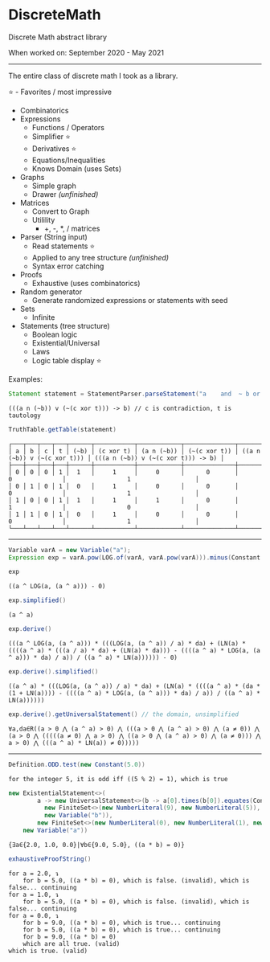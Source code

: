 # DiscreteMath
Discrete Math abstract library

When worked on: September 2020 - May 2021

- - -

The entire class of discrete math I took as a library.

⭐ - Favorites / most impressive

* Combinatorics
* Expressions
  * Functions / Operators
  * Simplifier ⭐
  * Derivatives ⭐
  * Equations/Inequalities
  * Knows Domain (uses Sets)
* Graphs
  * Simple graph
  * Drawer *(unfinished)*
* Matrices
  * Convert to Graph
  * Utilility
    * +, -, *, / matrices
* Parser (String input)
  * Read statements ⭐
  * Applied to any tree structure *(unfinished)*
  * Syntax error catching
* Proofs
  * Exhaustive (uses combinatorics)
* Random generator
  * Generate randomized expressions or statements with seed
* Sets
  * Infinite
* Statements (tree structure)
  * Boolean logic
  * Existential/Universal
  * Laws
  * Logic table display ⭐

Examples:

```java
Statement statement = StatementParser.parseStatement("a    and  ~ b or  !(c ^   t) implies b");
```
`(((a n (~b)) v (~(c xor t))) -> b) // c is contradiction, t is tautology`
```java
TruthTable.getTable(statement)
```
```
┌───┬───┬───┬───┬──────┬───────────┬────────────┬──────────────┬─────────────────────────────┬────────────────────────────────────┐
│ a │ b │ c │ t │ (~b) │ (c xor t) │ (a n (~b)) │ (~(c xor t)) │ ((a n (~b)) v (~(c xor t))) │ (((a n (~b)) v (~(c xor t))) -> b) │
├───┼───┼───┼───┼──────┼───────────┼────────────┼──────────────┼─────────────────────────────┼────────────────────────────────────┤
│ 0 │ 0 │ 0 │ 1 │  1   │     1     │     0      │      0       │              0              │                 1                  │
│ 0 │ 1 │ 0 │ 1 │  0   │     1     │     0      │      0       │              0              │                 1                  │
│ 1 │ 0 │ 0 │ 1 │  1   │     1     │     1      │      0       │              1              │                 0                  │
│ 1 │ 1 │ 0 │ 1 │  0   │     1     │     0      │      0       │              0              │                 1                  │
└───┴───┴───┴───┴──────┴───────────┴────────────┴──────────────┴─────────────────────────────┴────────────────────────────────────┘
```
- - -
```java
Variable varA = new Variable("a");
Expression exp = varA.pow(LOG.of(varA, varA.pow(varA))).minus(Constant.ZERO);
```
```java
exp
```
`((a ^ LOG(a, (a ^ a))) - 0)`
```java
exp.simplified()
```

`(a ^ a)`
```java
exp.derive()
```
`(((a ^ LOG(a, (a ^ a))) * (((LOG(a, (a ^ a)) / a) * da) + (LN(a) * ((((a ^ a) * (((a / a) * da) + (LN(a) * da))) - ((((a ^ a) * LOG(a, (a ^ a))) * da) / a)) / ((a ^ a) * LN(a)))))) - 0)`
```java
exp.derive().simplified()
```
`((a ^ a) * (((LOG(a, (a ^ a)) / a) * da) + (LN(a) * ((((a ^ a) * (da * (1 + LN(a)))) - ((((a ^ a) * LOG(a, (a ^ a))) * da) / a)) / ((a ^ a) * LN(a))))))`
```java
exp.derive().getUniversalStatement() // the domain, unsimplified
```
`∀a,da∈R((a > 0 ⋀ (a ^ a) > 0) ⋀ (((a > 0 ⋀ (a ^ a) > 0) ⋀ (a ≠ 0)) ⋀ (a > 0 ⋀ (((((a ≠ 0) ⋀ a > 0) ⋀ ((a > 0 ⋀ (a ^ a) > 0) ⋀ (a ≠ 0))) ⋀ a > 0) ⋀ (((a ^ a) * LN(a)) ≠ 0)))))`
- - -
```java
Definition.ODD.test(new Constant(5.0))
```
`for the integer 5, it is odd iff ((5 % 2) = 1), which is true`
```java
new ExistentialStatement<>(
        a -> new UniversalStatement<>(b -> a[0].times(b[0]).equates(Constant.ZERO),
		  new FiniteSet<>(new NumberLiteral(9), new NumberLiteral(5)), true,
		  new Variable("b")),
        new FiniteSet<>(new NumberLiteral(0), new NumberLiteral(1), new NumberLiteral(2)), true,
	new Variable("a"))
```
`{∃a∈{2.0, 1.0, 0.0}|∀b∈{9.0, 5.0}, ((a * b) = 0)}`
```java
exhaustiveProofString()
```
```
for a = 2.0, ↴
	for b = 5.0, ((a * b) = 0), which is false. (invalid), which is false... continuing
for a = 1.0, ↴
	for b = 5.0, ((a * b) = 0), which is false. (invalid), which is false... continuing
for a = 0.0, ↴
	for b = 9.0, ((a * b) = 0), which is true... continuing
	for b = 5.0, ((a * b) = 0), which is true... continuing
	for b = 9.0, ((a * b) = 0)
	which are all true. (valid)
which is true. (valid)
```
